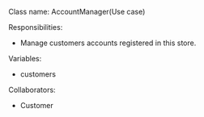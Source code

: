 Class name: AccountManager(Use case)

Responsibilities:
* Manage customers accounts registered in this store.

Variables:
* customers

Collaborators:
* Customer
